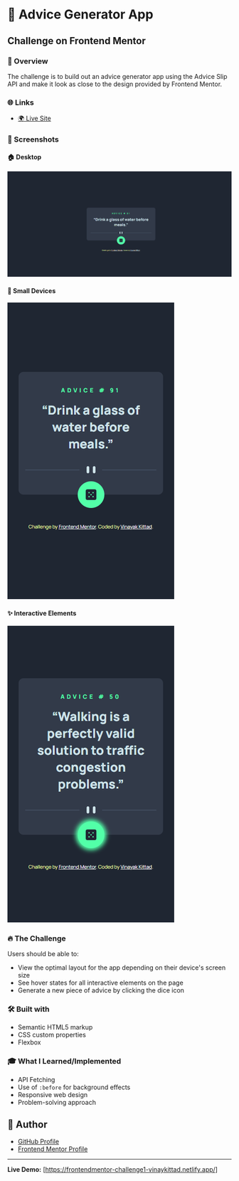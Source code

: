 # 🚀 Advice Generator App

## Challenge on Frontend Mentor

### 🌟 Overview

The challenge is to build out an advice generator app using the Advice Slip API and make it look as close to the design provided by Frontend Mentor.

### 🌐 Links

- [🌍 Live Site](https://frontendmentor-challenge1-vinaykittad.netlify.app/)

### 📸 Screenshots

#### 🏠 Desktop
<img src="./readmeimages/Desktop_image_readme.png" alt="DESIGN">

#### 📱 Small Devices
<img src="./readmeimages/Mobile_image_readme.png" alt="DESIGN">

#### ✨ Interactive Elements
<img src="readmeimages/Mobile_image_Hover_readme.png" alt="DESIGN">

### 🔥 The Challenge

Users should be able to:

- View the optimal layout for the app depending on their device's screen size
- See hover states for all interactive elements on the page
- Generate a new piece of advice by clicking the dice icon

### 🛠️ Built with

- Semantic HTML5 markup
- CSS custom properties
- Flexbox

### 🎓 What I Learned/Implemented

- API Fetching
- Use of `:before` for background effects
- Responsive web design
- Problem-solving approach

## 👤 Author

- [GitHub Profile](https://github.com/VINAYAK9669)
- [Frontend Mentor Profile](https://www.frontendmentor.io/solutions/api-fetching-responsive-design-css-for-a-dynamic-user-experience-wy4yydAmii)

---

**Live Demo:** [https://frontendmentor-challenge1-vinaykittad.netlify.app/]

